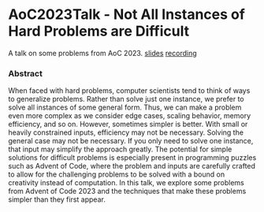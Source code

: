 # AoC2023Talk - Not All Instances of Hard Problems are Difficult
A talk on some problems from AoC 2023. [slides](talk/main.pdf) [recording](https://www.youtube.com/watch?v=BEvhg_H6Apc)

### Abstract
When faced with hard problems, computer scientists tend to think of ways to generalize problems. Rather than solve just
one instance, we prefer to solve all instances of some general form. Thus, we can make a problem even more complex as we
consider edge cases, scaling behavior, memory efficiency, and so on. However, sometimes simpler is better. With small
or heavily constrained inputs, efficiency may not be necessary. Solving the general case may not be necessary. If you
only need to solve one instance, that input may simplify the approach greatly. The potential for simple solutions for
difficult problems is especially present in programming puzzles such as Advent of Code, where the problem and inputs
are carefully crafted to allow for the challenging problems to be solved with a bound on creativity instead of
computation. In this talk, we explore some problems from Advent of Code 2023 and the techniques that make these
problems simpler than they first appear.
